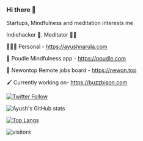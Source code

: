 ### Hi there 👋


Startups, Mindfulness and meditation interests me

Indiehacker 🦄. Meditator 🧘🏻

🧑🏻‍💻 Personal - https://ayushnarula.com

🚀 Poudle Mindfulness app - https://poudle.com

🚀 Newontop Remote jobs board - https://newon.top


🖌️ Currently working on- https://buzzbison.com


[![Twitter Follow][twitter-image]](https://twitter.com/developeron29)

![Ayush's GitHub stats](https://github-readme-stats.vercel.app/api?username=developeron29&show_icons=true&theme=flag-india)

[![Top Langs](https://github-readme-stats.vercel.app/api/top-langs/?username=developeron29)](https://github.com/anuraghazra/github-readme-stats)

![visitors](https://visitor-badge.glitch.me/badge?page_id=developeron29.count_visitors)

[twitter-image]: https://img.shields.io/twitter/follow/developeron29?style=social
